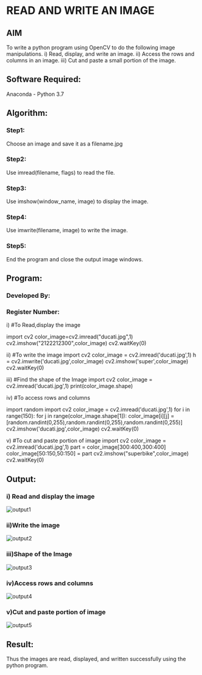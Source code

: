 # READ AND WRITE AN IMAGE
## AIM
To write a python program using OpenCV to do the following image manipulations.
i) Read, display, and write an image.
ii) Access the rows and columns in an image.
iii) Cut and paste a small portion of the image.

## Software Required:
Anaconda - Python 3.7
## Algorithm:
### Step1:
Choose an image and save it as a filename.jpg
### Step2:
Use imread(filename, flags) to read the file.
### Step3:
Use imshow(window_name, image) to display the image.
### Step4:
Use imwrite(filename, image) to write the image.
### Step5:
End the program and close the output image windows.
## Program:
### Developed By:
### Register Number: 
i) #To Read,display the image

import cv2
color_image=cv2.imread("ducati.jpg",1)
cv2.imshow("2122212300",color_image)
cv2.waitKey(0)
  

ii) #To write the image
import cv2
color_image = cv2.imread('ducati.jpg',1)
h = cv2.imwrite('ducati.jpg',color_image)
cv2.imshow('super',color_image)
cv2.waitKey(0) 


iii) #Find the shape of the Image
import cv2
color_image = cv2.imread('ducati.jpg',1)
print(color_image.shape)


iv) #To access rows and columns

import random
import cv2
color_image = cv2.imread('ducati.jpg',1)
for i in range(150):
    for j in range(color_image.shape[1]):
        color_image[i][j] = [random.randint(0,255),random.randint(0,255),random.randint(0,255)]
cv2.imshow('ducati.jpg',color_image)
cv2.waitKey(0)



v) #To cut and paste portion of image
import cv2
color_image = cv2.imread('ducati.jpg',1)
part = color_image[300:400,300:400]
color_image[50:150,50:150] = part
cv2.imshow("superbike",color_image)
cv2.waitKey(0)





## Output:

### i) Read and display the image
![output1](https://user-images.githubusercontent.com/93427255/225330883-8896a270-385b-4564-a673-971956be4c20.png)


### ii)Write the image

![output2](https://user-images.githubusercontent.com/93427255/225330954-bff42103-6c3f-4f31-a177-4962ef8831a9.png)


### iii)Shape of the Image

![output3](https://user-images.githubusercontent.com/93427255/225331025-d11e17e6-a87a-43f1-9885-fc64d781260d.png)


### iv)Access rows and columns
![output4](https://user-images.githubusercontent.com/93427255/225331059-3589cbad-8f53-404d-b76f-0dadd9ead1ab.png)


### v)Cut and paste portion of image
![output5](https://user-images.githubusercontent.com/93427255/225331092-6c05cca2-1ab2-49f2-a5ce-01a33d8499f7.png)


## Result:
Thus the images are read, displayed, and written successfully using the python program.


